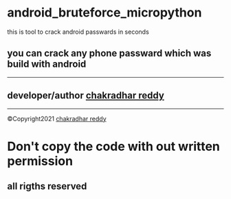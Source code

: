 # android_bruteforce_micropython
this is tool to crack android passwards in seconds

you can crack any phone passward which was build with android 
------------------------------------------------------------------
------------------------------------------------------------------
## developer/author [chakradhar reddy](https://www.chakradharreddy.me/)
-------------------------------------------------------------
©Copyright2021 [chakradhar reddy](https://www.chakradharreddy.me/)


# Don't copy the code with out written permission<br>
## all rigths reserved
